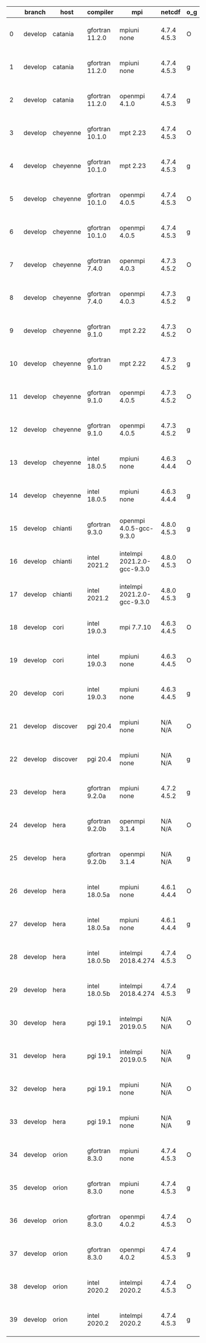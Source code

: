 |    | branch   | host     | compiler        | mpi                         | netcdf      | o_g   | os     | build   | u_pass   | u_fail   | s_pass   | s_fail   | e_pass   | e_fail   |   nuopc_pass |   nuopc_fail | artifacts_hash                                                                                                                                                        | modified                  |
|----|----------|----------|-----------------|-----------------------------|-------------|-------|--------|---------|----------|----------|----------|----------|----------|----------|--------------|--------------|-----------------------------------------------------------------------------------------------------------------------------------------------------------------------|---------------------------|
|  0 | develop  | catania  | gfortran 11.2.0 | mpiuni none                 | 4.7.4 4.5.3 | O     | Darwin | pass    | 12136    | 0        | 8        | 0        | 43       | 0        |            0 |           50 | [artifacts](https://github.com/esmf-org/esmf-test-artifacts/tree/6bfa62b1ab3d76f61c4febf23f74d8d9b9846527/develop/catania/gfortran/11.2.0/O/mpiuni/none)              | 2022-04-20 00:39:54 -0600 |
|  1 | develop  | catania  | gfortran 11.2.0 | mpiuni none                 | 4.7.4 4.5.3 | g     | Darwin | pass    | 12136    | 0        | 8        | 0        | 43       | 0        |            0 |           50 | [artifacts](https://github.com/esmf-org/esmf-test-artifacts/tree/f005ae65ccd7ddba61cacf5aba1cdb80a97bf527/develop/catania/gfortran/11.2.0/g/mpiuni/none)              | 2022-04-20 02:00:45 -0600 |
|  2 | develop  | catania  | gfortran 11.2.0 | openmpi 4.1.0               | 4.7.4 4.5.3 | g     | Darwin | pass    | 13508    | 154      | 41       | 8        | 80       | 0        |           45 |            5 | [artifacts](https://github.com/esmf-org/esmf-test-artifacts/tree/fd38c1f72204edd812b4c2f8500d5f2722326e27/develop/catania/gfortran/11.2.0/g/openmpi/4.1.0)            | 2022-04-20 01:21:14 -0600 |
|  3 | develop  | cheyenne | gfortran 10.1.0 | mpt 2.23                    | 4.7.4 4.5.3 | O     | Linux  | pass    | 13662    | 0        | 49       | 0        | 80       | 0        |           50 |            0 | [artifacts](https://github.com/esmf-org/esmf-test-artifacts/tree/295bad4202c8d9201dcb15f8dbfa33defb535603/develop/cheyenne/gfortran/10.1.0/O/mpt/2.23)                | 2022-04-20 06:36:18 -0600 |
|  4 | develop  | cheyenne | gfortran 10.1.0 | mpt 2.23                    | 4.7.4 4.5.3 | g     | Linux  | pass    | 13662    | 0        | 49       | 0        | 80       | 0        |           50 |            0 | [artifacts](https://github.com/esmf-org/esmf-test-artifacts/tree/4220bf511fe7f0add39d81f09b3857d1328b8728/develop/cheyenne/gfortran/10.1.0/g/mpt/2.23)                | 2022-04-20 06:43:52 -0600 |
|  5 | develop  | cheyenne | gfortran 10.1.0 | openmpi 4.0.5               | 4.7.4 4.5.3 | O     | Linux  | pass    | 13662    | 0        | 49       | 0        | 80       | 0        |           50 |            0 | [artifacts](https://github.com/esmf-org/esmf-test-artifacts/tree/9de65d801200f4d572696fc6c3782e0bc56e6a90/develop/cheyenne/gfortran/10.1.0/O/openmpi/4.0.5)           | 2022-04-20 06:44:42 -0600 |
|  6 | develop  | cheyenne | gfortran 10.1.0 | openmpi 4.0.5               | 4.7.4 4.5.3 | g     | Linux  | pass    | 13662    | 0        | 49       | 0        | 80       | 0        |           50 |            0 | [artifacts](https://github.com/esmf-org/esmf-test-artifacts/tree/6ebed6f8f33eb3d925384fa26443c97db3d1a054/develop/cheyenne/gfortran/10.1.0/g/openmpi/4.0.5)           | 2022-04-20 06:55:10 -0600 |
|  7 | develop  | cheyenne | gfortran 7.4.0  | openmpi 4.0.3               | 4.7.3 4.5.2 | O     | Linux  | pass    | 13662    | 0        | 49       | 0        | 80       | 0        |           50 |            0 | [artifacts](https://github.com/esmf-org/esmf-test-artifacts/tree/6faba468254e3eea85b4026b88a844abaf582b6c/develop/cheyenne/gfortran/7.4.0/O/openmpi/4.0.3)            | 2022-04-20 06:40:03 -0600 |
|  8 | develop  | cheyenne | gfortran 7.4.0  | openmpi 4.0.3               | 4.7.3 4.5.2 | g     | Linux  | pass    | 13662    | 0        | 49       | 0        | 80       | 0        |           50 |            0 | [artifacts](https://github.com/esmf-org/esmf-test-artifacts/tree/5c40e922e090c74f1f73598c38c6c9c4291de031/develop/cheyenne/gfortran/7.4.0/g/openmpi/4.0.3)            | 2022-04-20 06:53:14 -0600 |
|  9 | develop  | cheyenne | gfortran 9.1.0  | mpt 2.22                    | 4.7.3 4.5.2 | O     | Linux  | pass    | 13662    | 0        | 49       | 0        | 80       | 0        |           50 |            0 | [artifacts](https://github.com/esmf-org/esmf-test-artifacts/tree/a9525775488aaac4d2a242f2bfba89b8e446838e/develop/cheyenne/gfortran/9.1.0/O/mpt/2.22)                 | 2022-04-20 06:35:08 -0600 |
| 10 | develop  | cheyenne | gfortran 9.1.0  | mpt 2.22                    | 4.7.3 4.5.2 | g     | Linux  | pass    | 13662    | 0        | 49       | 0        | 80       | 0        |           50 |            0 | [artifacts](https://github.com/esmf-org/esmf-test-artifacts/tree/f575579e1fe565406454d2f3d0e5694739c313d8/develop/cheyenne/gfortran/9.1.0/g/mpt/2.22)                 | 2022-04-20 06:45:29 -0600 |
| 11 | develop  | cheyenne | gfortran 9.1.0  | openmpi 4.0.5               | 4.7.3 4.5.2 | O     | Linux  | pass    | 13662    | 0        | 49       | 0        | 80       | 0        |           50 |            0 | [artifacts](https://github.com/esmf-org/esmf-test-artifacts/tree/29a0c6e094aa360397645e9ba34cef058151f186/develop/cheyenne/gfortran/9.1.0/O/openmpi/4.0.5)            | 2022-04-20 06:40:34 -0600 |
| 12 | develop  | cheyenne | gfortran 9.1.0  | openmpi 4.0.5               | 4.7.3 4.5.2 | g     | Linux  | pass    | 13662    | 0        | 49       | 0        | 80       | 0        |           50 |            0 | [artifacts](https://github.com/esmf-org/esmf-test-artifacts/tree/8b838a20390952a90341517216c0292d0c20adfb/develop/cheyenne/gfortran/9.1.0/g/openmpi/4.0.5)            | 2022-04-20 06:53:42 -0600 |
| 13 | develop  | cheyenne | intel 18.0.5    | mpiuni none                 | 4.6.3 4.4.4 | O     | Linux  | pass    | 12136    | 0        | 8        | 0        | 43       | 0        |            0 |           50 | [artifacts](https://github.com/esmf-org/esmf-test-artifacts/tree/148f888ad9b77592dfddbee405718e7f96053dec/develop/cheyenne/intel/18.0.5/O/mpiuni/none)                | 2022-04-20 07:22:03 -0600 |
| 14 | develop  | cheyenne | intel 18.0.5    | mpiuni none                 | 4.6.3 4.4.4 | g     | Linux  | pass    | 12136    | 0        | 8        | 0        | 43       | 0        |            0 |           50 | [artifacts](https://github.com/esmf-org/esmf-test-artifacts/tree/4bb199b165eb2bfe9a9b52074db64a4569a50f47/develop/cheyenne/intel/18.0.5/g/mpiuni/none)                | 2022-04-20 07:29:24 -0600 |
| 15 | develop  | chianti  | gfortran 9.3.0  | openmpi 4.0.5-gcc-9.3.0     | 4.8.0 4.5.3 | g     | Linux  | pass    | 13662    | 0        | 49       | 0        | 80       | 0        |           50 |            0 | [artifacts](https://github.com/esmf-org/esmf-test-artifacts/tree/cb783748d241ba24048ce570104b5a47bd2d420b/develop/chianti/gfortran/9.3.0/g/openmpi/4.0.5-gcc-9.3.0)   | 2022-04-20 02:51:19 -0400 |
| 16 | develop  | chianti  | intel 2021.2    | intelmpi 2021.2.0-gcc-9.3.0 | 4.8.0 4.5.3 | O     | Linux  | pass    | 13662    | 0        | 49       | 0        | 80       | 0        |           50 |            0 | [artifacts](https://github.com/esmf-org/esmf-test-artifacts/tree/4a7d582117c3df85d743e0888c2b2106bf65c5a6/develop/chianti/intel/2021.2/O/intelmpi/2021.2.0-gcc-9.3.0) | 2022-04-20 02:25:31 -0400 |
| 17 | develop  | chianti  | intel 2021.2    | intelmpi 2021.2.0-gcc-9.3.0 | 4.8.0 4.5.3 | g     | Linux  | pass    | 13662    | 0        | 49       | 0        | 80       | 0        |           50 |            0 | [artifacts](https://github.com/esmf-org/esmf-test-artifacts/tree/dbccef0772b9cc842524c8a8dba3aa1a6bbc0c40/develop/chianti/intel/2021.2/g/intelmpi/2021.2.0-gcc-9.3.0) | 2022-04-20 03:21:09 -0400 |
| 18 | develop  | cori     | intel 19.0.3    | mpi 7.7.10                  | 4.6.3 4.4.5 | O     | Unicos | pass    | 13662    | 0        | 49       | 0        | 80       | 0        |            0 |            0 | [artifacts](https://github.com/esmf-org/esmf-test-artifacts/tree/ff19b6fd26b1e2deca4709dc676cbb93df95ca58/develop/cori/intel/19.0.3/O/mpi/7.7.10)                     | 2022-04-20 13:56:13 -0700 |
| 19 | develop  | cori     | intel 19.0.3    | mpiuni none                 | 4.6.3 4.4.5 | O     | Unicos | pass    | 12136    | 0        | 8        | 0        | 43       | 0        |            0 |           50 | [artifacts](https://github.com/esmf-org/esmf-test-artifacts/tree/4c12e15c0d26c306e7f422081170b392c37485ec/develop/cori/intel/19.0.3/O/mpiuni/none)                    | 2022-04-20 13:40:09 -0700 |
| 20 | develop  | cori     | intel 19.0.3    | mpiuni none                 | 4.6.3 4.4.5 | g     | Unicos | pass    | 12136    | 0        | 8        | 0        | 43       | 0        |            0 |           50 | [artifacts](https://github.com/esmf-org/esmf-test-artifacts/tree/b96a0464a0cae2240b914378d97a39d69bf82b7d/develop/cori/intel/19.0.3/g/mpiuni/none)                    | 2022-04-20 13:47:33 -0700 |
| 21 | develop  | discover | pgi 20.4        | mpiuni none                 | N/A N/A     | O     | Linux  | pass    | 11510    | 626      | 6        | 2        | 40       | 3        |            0 |           50 | [artifacts](https://github.com/esmf-org/esmf-test-artifacts/tree/d49f014a01f8bae553df50fcd7030ee098d9958a/develop/discover/pgi/20.4/O/mpiuni/none)                    | 2022-04-20 03:09:38 -0400 |
| 22 | develop  | discover | pgi 20.4        | mpiuni none                 | N/A N/A     | g     | Linux  | pass    | 11510    | 626      | 4        | 4        | 40       | 3        |            0 |           50 | [artifacts](https://github.com/esmf-org/esmf-test-artifacts/tree/8ee19ff1957d97303cc8222db8650e9d52bfa642/develop/discover/pgi/20.4/g/mpiuni/none)                    | 2022-04-20 03:20:27 -0400 |
| 23 | develop  | hera     | gfortran 9.2.0a | mpiuni none                 | 4.7.2 4.5.2 | g     | Linux  | pass    | 12136    | 0        | 8        | 0        | 43       | 0        |            0 |           50 | [artifacts](https://github.com/esmf-org/esmf-test-artifacts/tree/e91f2db6756e960530bf8806a28977cc9c247aad/develop/hera/gfortran/9.2.0a/g/mpiuni/none)                 | 2022-04-20 06:30:53 +0000 |
| 24 | develop  | hera     | gfortran 9.2.0b | openmpi 3.1.4               | N/A N/A     | O     | Linux  | pass    | 13662    | 0        | 49       | 0        | 80       | 0        |           50 |            0 | [artifacts](https://github.com/esmf-org/esmf-test-artifacts/tree/e91f2db6756e960530bf8806a28977cc9c247aad/develop/hera/gfortran/9.2.0b/O/openmpi/3.1.4)               | 2022-04-20 06:30:53 +0000 |
| 25 | develop  | hera     | gfortran 9.2.0b | openmpi 3.1.4               | N/A N/A     | g     | Linux  | pass    | 13662    | 0        | 49       | 0        | 80       | 0        |           50 |            0 | [artifacts](https://github.com/esmf-org/esmf-test-artifacts/tree/6afbb1fb830855cd0710d82d18bee780fc2eb740/develop/hera/gfortran/9.2.0b/g/openmpi/3.1.4)               | 2022-04-20 06:38:53 +0000 |
| 26 | develop  | hera     | intel 18.0.5a   | mpiuni none                 | 4.6.1 4.4.4 | O     | Linux  | pass    | 12136    | 0        | 8        | 0        | 43       | 0        |            0 |           50 | [artifacts](https://github.com/esmf-org/esmf-test-artifacts/tree/6afbb1fb830855cd0710d82d18bee780fc2eb740/develop/hera/intel/18.0.5a/O/mpiuni/none)                   | 2022-04-20 06:38:53 +0000 |
| 27 | develop  | hera     | intel 18.0.5a   | mpiuni none                 | 4.6.1 4.4.4 | g     | Linux  | pass    | 12136    | 0        | 8        | 0        | 43       | 0        |            0 |           50 | [artifacts](https://github.com/esmf-org/esmf-test-artifacts/tree/bc0f2e7adbb6eff90b2e90d4d7719d92aeb3c95b/develop/hera/intel/18.0.5a/g/mpiuni/none)                   | 2022-04-20 08:12:31 +0000 |
| 28 | develop  | hera     | intel 18.0.5b   | intelmpi 2018.4.274         | 4.7.4 4.5.3 | O     | Linux  | pass    | 13662    | 0        | 49       | 0        | 80       | 0        |           50 |            0 | [artifacts](https://github.com/esmf-org/esmf-test-artifacts/tree/1f3d4dcf1dd87499000f05c95b58a5687b9c817c/develop/hera/intel/18.0.5b/O/intelmpi/2018.4.274)           | 2022-04-20 08:12:46 +0000 |
| 29 | develop  | hera     | intel 18.0.5b   | intelmpi 2018.4.274         | 4.7.4 4.5.3 | g     | Linux  | pass    | 13662    | 0        | 49       | 0        | 80       | 0        |           50 |            0 | [artifacts](https://github.com/esmf-org/esmf-test-artifacts/tree/bc0f2e7adbb6eff90b2e90d4d7719d92aeb3c95b/develop/hera/intel/18.0.5b/g/intelmpi/2018.4.274)           | 2022-04-20 08:12:31 +0000 |
| 30 | develop  | hera     | pgi 19.1        | intelmpi 2019.0.5           | N/A N/A     | O     | Linux  | pass    | fail     | fail     | fail     | fail     | fail     | fail     |            0 |            0 | [artifacts](https://github.com/esmf-org/esmf-test-artifacts/tree/4b9980949e32904043b89d6f9410a92595a539b0/develop/hera/pgi/19.1/O/intelmpi/2019.0.5)                  | 2022-04-20 10:45:24 +0000 |
| 31 | develop  | hera     | pgi 19.1        | intelmpi 2019.0.5           | N/A N/A     | g     | Linux  | pass    | fail     | fail     | fail     | fail     | fail     | fail     |            0 |            0 | [artifacts](https://github.com/esmf-org/esmf-test-artifacts/tree/8f0ad6b0b81da4cd9cfb94bf30824030d6155fe5/develop/hera/pgi/19.1/g/intelmpi/2019.0.5)                  | 2022-04-20 10:46:44 +0000 |
| 32 | develop  | hera     | pgi 19.1        | mpiuni none                 | N/A N/A     | O     | Linux  | pass    | 11510    | 626      | 6        | 2        | 40       | 3        |            0 |           50 | [artifacts](https://github.com/esmf-org/esmf-test-artifacts/tree/bc0f2e7adbb6eff90b2e90d4d7719d92aeb3c95b/develop/hera/pgi/19.1/O/mpiuni/none)                        | 2022-04-20 08:12:31 +0000 |
| 33 | develop  | hera     | pgi 19.1        | mpiuni none                 | N/A N/A     | g     | Linux  | pass    | 11510    | 626      | 4        | 4        | 40       | 3        |            0 |           50 | [artifacts](https://github.com/esmf-org/esmf-test-artifacts/tree/bc0f2e7adbb6eff90b2e90d4d7719d92aeb3c95b/develop/hera/pgi/19.1/g/mpiuni/none)                        | 2022-04-20 08:12:31 +0000 |
| 34 | develop  | orion    | gfortran 8.3.0  | mpiuni none                 | 4.7.4 4.5.3 | O     | Linux  | pass    | 12136    | 0        | 8        | 0        | 43       | 0        |            0 |           50 | [artifacts](https://github.com/esmf-org/esmf-test-artifacts/tree/852da61321ca4b9d38dca530c5d2c369d2345823/develop/orion/gfortran/8.3.0/O/mpiuni/none)                 | 2022-04-20 02:48:26 -0500 |
| 35 | develop  | orion    | gfortran 8.3.0  | mpiuni none                 | 4.7.4 4.5.3 | g     | Linux  | pass    | 12136    | 0        | 8        | 0        | 43       | 0        |            0 |           50 | [artifacts](https://github.com/esmf-org/esmf-test-artifacts/tree/3b96d4d682ae5027378b1b1e57eb12c4e5f8d71c/develop/orion/gfortran/8.3.0/g/mpiuni/none)                 | 2022-04-20 02:56:30 -0500 |
| 36 | develop  | orion    | gfortran 8.3.0  | openmpi 4.0.2               | 4.7.4 4.5.3 | O     | Linux  | pass    | 13662    | 0        | 49       | 0        | 80       | 0        |           50 |            0 | [artifacts](https://github.com/esmf-org/esmf-test-artifacts/tree/9b9b203e8ecfd70757edabe636de40126ed57108/develop/orion/gfortran/8.3.0/O/openmpi/4.0.2)               | 2022-04-20 03:30:27 -0500 |
| 37 | develop  | orion    | gfortran 8.3.0  | openmpi 4.0.2               | 4.7.4 4.5.3 | g     | Linux  | pass    | 13662    | 0        | 49       | 0        | 80       | 0        |           50 |            0 | [artifacts](https://github.com/esmf-org/esmf-test-artifacts/tree/0b071ef139d81b2fa48f19586c4d7fba8dfdd695/develop/orion/gfortran/8.3.0/g/openmpi/4.0.2)               | 2022-04-20 03:37:20 -0500 |
| 38 | develop  | orion    | intel 2020.2    | intelmpi 2020.2             | 4.7.4 4.5.3 | O     | Linux  | pass    | 13662    | 0        | 49       | 0        | 80       | 0        |           50 |            0 | [artifacts](https://github.com/esmf-org/esmf-test-artifacts/tree/f06453f3ec5b0fbac8ecac2bae356baad737c6db/develop/orion/intel/2020.2/O/intelmpi/2020.2)               | 2022-04-20 03:33:58 -0500 |
| 39 | develop  | orion    | intel 2020.2    | intelmpi 2020.2             | 4.7.4 4.5.3 | g     | Linux  | pass    | 13662    | 0        | 49       | 0        | 80       | 0        |           50 |            0 | [artifacts](https://github.com/esmf-org/esmf-test-artifacts/tree/6d4210650af19c06aa77c38ee79e11a09408278c/develop/orion/intel/2020.2/g/intelmpi/2020.2)               | 2022-04-20 03:31:21 -0500 |